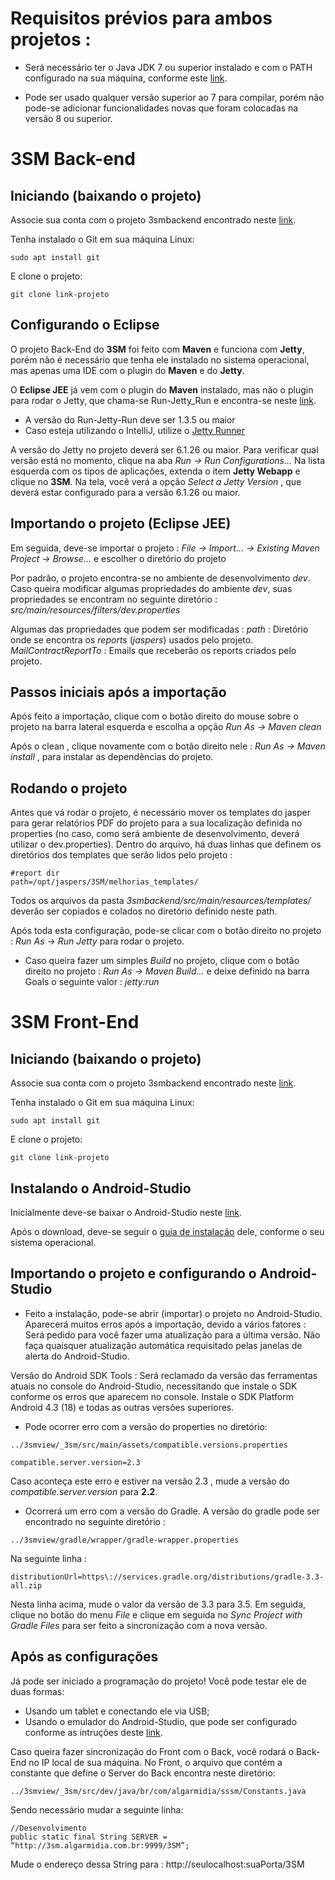 ﻿# Requisitos prévios para ambos projetos :

* Será necessário ter o Java JDK 7 ou superior instalado e com o PATH configurado na sua máquina, conforme este [link](https://www.java.com/pt_BR/download/help/path.xml).

* Pode ser usado qualquer versão superior ao 7 para compilar, porém não pode-se adicionar funcionalidades novas que foram colocadas na versão 8 ou superior.

# 3SM Back-end

## Iniciando (baixando o projeto)

Associe sua conta com o projeto 3smbackend encontrado neste [link](https://bitbucket.org/planetarepos/3smbackend).

Tenha instalado o Git em sua máquina Linux: 

```
sudo apt install git
```

E clone o projeto:

```
git clone link-projeto
```

## Configurando o Eclipse

O projeto Back-End do **3SM** foi feito com **Maven** e funciona com **Jetty**, porém não é necessário que tenha ele instalado no sistema operacional, mas apenas uma IDE com o plugin do **Maven** e do **Jetty**.

O **Eclipse JEE** já vem com o plugin do **Maven** instalado, mas não o plugin para rodar o Jetty, que chama-se Run-Jetty_Run e encontra-se neste [link](http://marketplace.eclipse.org/content/run-jetty-run).
* A versão do Run-Jetty-Run deve ser 1.3.5 ou maior
* Caso esteja utilizando o IntelliJ, utilize o [Jetty Runner](https://plugins.jetbrains.com/plugin/7505-idea-jetty-runner)

A versão do Jetty no projeto deverá ser 6.1.26 ou maior. Para verificar qual versão está no momento, clique na aba *Run → Run Configurations…*
Na lista esquerda com os tipos de aplicações, extenda o item **Jetty Webapp** e clique no **3SM**.
Na tela, você verá a opção *Select a Jetty Version* , que deverá estar configurado para a versão 6.1.26 ou maior.

## Importando o projeto (Eclipse JEE) 

Em seguida, deve-se importar o projeto :
*File → Import… → Existing Maven Project → Browse…* e escolher o diretório do projeto

Por padrão, o projeto encontra-se no ambiente de desenvolvimento *dev*. Caso queira modificar algumas propriedades do ambiente *dev*, suas propriedades se encontram no seguinte diretório : *src/main/resources/filters/dev.properties*

Algumas das propriedades que podem ser modificadas :
*path* : Diretório onde se encontra os *reports* (*jaspers*) usados pelo projeto.
*MailContractReportTo* : Emails que receberão os reports criados pelo projeto.

## Passos iniciais após a importação

Após feito a importação, clique com o botão direito do mouse sobre o projeto na barra lateral esquerda e escolha a opção *Run As → Maven clean*

Após o clean , clique novamente com o botão direito nele : *Run As → Maven install* , para instalar as dependências do projeto.

## Rodando o projeto

Antes que vá rodar o projeto, é necessário mover os templates do jasper para gerar relatórios PDF do projeto para a sua localização definida no properties (no caso, como será ambiente de desenvolvimento, deverá utilizar o dev.properties).
Dentro do arquivo, há duas linhas que definem os diretórios dos templates que serão lidos pelo projeto :

```
#report dir
path=/opt/jaspers/3SM/melhorias_templates/
```

Todos os arquivos da pasta *3smbackend/src/main/resources/templates/* deverão ser copiados e colados no diretório definido neste path.

Após toda esta configuração, pode-se clicar com o botão direito no projeto :
*Run As → Run Jetty* para rodar o projeto.

* Caso queira fazer um simples *Build* no projeto, clique com o botão direito no projeto : *Run As → Maven Build...* e deixe definido na barra Goals o seguinte valor : *jetty:run*


# 3SM Front-End

## Iniciando (baixando o projeto)

Associe sua conta com o projeto 3smbackend encontrado neste [link](https://bitbucket.org/planetarepos/3smbackend).

Tenha instalado o Git em sua máquina Linux: 

```
sudo apt install git
```

E clone o projeto:

```
git clone link-projeto
```

## Instalando o Android-Studio

Inicialmente deve-se baixar o Android-Studio neste [link](https://developer.android.com/studio/?hl=pt-br).

Após o download, deve-se seguir o [guia de instalação](https://developer.android.com/studio/install?hl=pt-br) dele, conforme o seu sistema operacional.

## Importando o projeto e configurando o Android-Studio

* Feito a instalação, pode-se abrir (importar) o projeto no Android-Studio.
Aparecerá muitos erros após a importação, devido a vários fatores :
Será pedido para você fazer uma atualização para a última versão. Não faça quaisquer atualização automática requisitado pelas janelas de alerta do Android-Studio.

Versão do Android SDK Tools : Será reclamado da versão das ferramentas atuais no console do Android-Studio, necessitando que instale o SDK conforme os erros que aparecem no console. Instale o SDK Platform Android 4.3 (18) e todas as outras versões superiores.

* Pode ocorrer erro com a versão do properties no diretório: 

```
../3smview/_3sm/src/main/assets/compatible.versions.properties

compatible.server.version=2.3
```

Caso aconteça este erro e estiver na versão 2.3 , mude a versão 
do *compatible.server.version* para **2.2**.

* Ocorrerá um erro com a versão do Gradle. A versão do gradle pode ser encontrado no seguinte diretório :

```
../3smview/gradle/wrapper/gradle-wrapper.properties
```

Na seguinte linha :

```
distributionUrl=https\://services.gradle.org/distributions/gradle-3.3-all.zip
```

Nesta linha acima, mude o valor da versão de 3.3 para 3.5. Em seguida, clique no botão do menu *File* e clique em seguida no *Sync Project with Gradle Files* para ser feito a sincronização com a nova versão.


## Após as configurações

Já pode ser iniciado a programação do projeto! Você pode testar ele de duas formas: 

* Usando um tablet e conectando ele via USB;
* Usando o emulador do Android-Studio, que pode ser configurado conforme as intruções deste [link](https://developer.android.com/studio/run/emulator?hl=pt-br).

Caso queira fazer sincronização do Front com o Back, você rodará o Back-End no IP local de sua máquina. No Front, o arquivo que contém a constante que define o Server do Back encontra neste diretório:

```
../3smview/_3sm/src/dev/java/br/com/algarmidia/sssm/Constants.java
```

Sendo necessário mudar a seguinte linha:

```
//Desenvolvimento
public static final String SERVER = “http://3sm.algarmidia.com.br:9999/3SM”;
```

Mude o endereço dessa String para : http://seulocalhost:suaPorta/3SM
